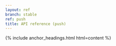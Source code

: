 ```yaml
---
layout: ref
branch: stable
ref: push
title: API reference (push)
---
```

{% include anchor_headings.html html=content %}